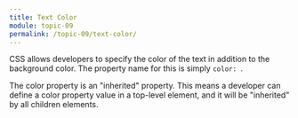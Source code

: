 ```yaml
---
title: Text Color
module: topic-09
permalink: /topic-09/text-color/
---
```


<div class="divider-heading"></div>

CSS allows developers to specify the color of the text in addition to the background color. The property name for this is simply `color: `.

The color property is an "inherited" property. This means a developer can define a color property value in a top-level element, and it will be "inherited" by all children elements.


<div class="codepen-embed">
  <p data-height="400" data-theme-id="30567" data-slug-hash="XWKdQev" data-default-tab="css,result" data-user="retrog4m3r" data-embed-version="2" data-pen-title="[Topic-07] Text Color" class="codepen"></p>
</div>
